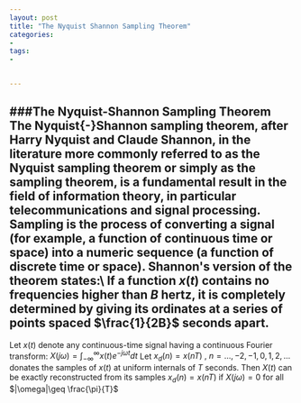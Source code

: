 ```yaml
---
layout: post
title: "The Nyquist Shannon Sampling Theorem"
categories:
- 
tags:
- 


---
```


###The Nyquist-Shannon Sampling Theorem
The Nyquist{-}Shannon sampling theorem, after Harry Nyquist and Claude Shannon, in the literature more commonly referred to as the Nyquist sampling theorem or simply as the sampling theorem, is a fundamental result in the field of information theory, in particular telecommunications and signal processing. Sampling is the process of converting a signal (for example, a function of continuous time or space) into a numeric sequence (a function of discrete time or space). Shannon's version of the theorem states:\\
If a function $x(t)$ contains no frequencies higher than $B$ hertz, it is completely determined by giving its ordinates at a series of points spaced $\frac{1}{2B}$ seconds apart.
---
Let $x(t)$ denote any continuous-time signal having a continuous Fourier transform:
$X(j\omega)=\int_{-\infty}^{\infty}x(t)e^{-j \omega t}dt$
Let $x_d(n)=x(nT) ~,~ n=\dots,-2,-1,0,1,2,\dots$
donates the samples of $x(t)$ at uniform internals of $T$ seconds. Then $X(t)$ can be exactly reconstructed from its samples $x_d(n)=x(nT)$ if $X(j\omega)=0$ for all $|\omega|\geq \frac{\pi}{T}$
